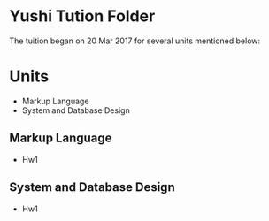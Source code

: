 # Yushi Tution Folder
The tuition began on 20 Mar 2017 for several units mentioned below:

# Units
* Markup Language
* System and Database Design

## Markup Language
* Hw1

## System and Database Design
* Hw1
